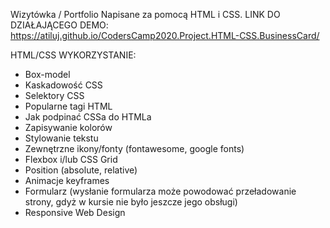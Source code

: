 Wizytówka / Portfolio 
Napisane za pomocą HTML i CSS.
LINK DO DZIAŁAJĄCEGO DEMO: https://atiluj.github.io/CodersCamp2020.Project.HTML-CSS.BusinessCard/

HTML/CSS
WYKORZYSTANIE:
- Box-model
- Kaskadowość CSS
- Selektory CSS
- Popularne tagi HTML
- Jak podpinać CSSa do HTMLa
- Zapisywanie kolorów
- Stylowanie tekstu
- Zewnętrzne ikony/fonty (fontawesome, google fonts)
- Flexbox i/lub CSS Grid
- Position (absolute, relative)
- Animacje keyframes
- Formularz (wysłanie formularza może powodować przeładowanie strony, gdyż w kursie nie było jeszcze jego obsługi)
- Responsive Web Design
